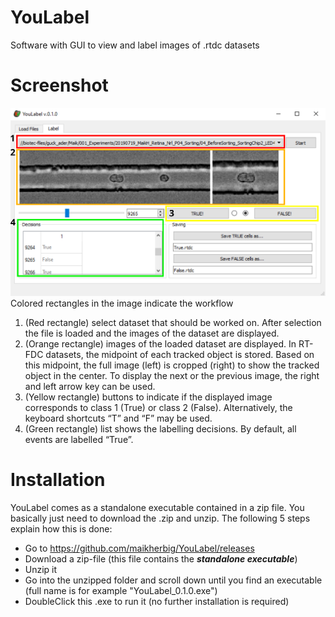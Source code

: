# YouLabel
Software with GUI to view and label images of .rtdc datasets

# Screenshot
![alt text](art/ScreenShot_v01.png "YouLabel Screenshot")  
Colored rectangles in the image indicate the workflow
1. (Red rectangle) select dataset that should be worked on. After selection the file is loaded and the images of the dataset are displayed.
2. (Orange rectangle) images of the loaded dataset are displayed. In RT-FDC datasets, the midpoint of each tracked object is stored. Based on this midpoint, the full image (left) is cropped (right) to show the tracked object in the center. To display the next or the previous image, the right and left arrow key can be used.    
3. (Yellow rectangle) buttons to indicate if the displayed image corresponds to class 1 (True) or class 2 (False). Alternatively, the keyboard shortcuts “T” and “F” may be used.   
4. (Green rectangle) list shows the labelling decisions. By default, all events are labelled “True”.  
 
# Installation
YouLabel comes as a standalone executable contained in a zip file. You basically just need to download the .zip and unzip. The following 5 steps explain how this is done:    
* Go to https://github.com/maikherbig/YouLabel/releases
* Download a zip-file (this file contains the **_standalone executable_**)   
* Unzip it  
* Go into the unzipped folder and scroll down until you find an executable (full name is for example "YouLabel_0.1.0.exe")  
* DoubleClick this .exe to run it (no further installation is required)  
